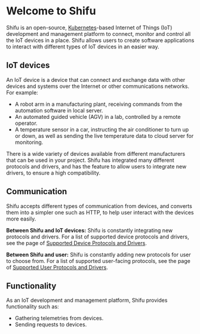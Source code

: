 # Welcome to Shifu
Shifu is an open-source, [Kubernetes](https://kubernetes.io/)-based Internet of Things (IoT) development and management platform to connect, monitor and control all the IoT devices in a place. Shifu allows users to create software applications to interact with different types of IoT devices in an easier way.

## IoT devices
An IoT device is a device that can connect and exchange data with other devices and systems over the Internet or other communications networks. For example: 
- A robot arm in a manufacturing plant, receiving commands from the automation software in local server.
- An automated guided vehicle (AGV) in a lab, controlled by a remote operator.
- A temperature sensor in a car, instructing the air conditioner to turn up or down, as well as sending the live temperature data to cloud server for monitoring.

There is a wide variety of devices available from different manufacturers that can be used in your project. Shifu has integrated many different protocols and drivers, and has the feature to allow users to integrate new drivers, to ensure a high compatibility.

## Communication
Shifu accepts different types of communication from devices, and converts them into a simpler one such as HTTP, to help user interact with the devices more easily.

**Between Shifu and IoT devices:**
Shifu is constantly integrating new protocols and drivers. For a list of supported device protocols and drivers, see the page of [Supported Device Protocols and Drivers](./supported_device_protocols_and_drivers.md).

**Between Shifu and user:**
Shifu is constantly adding new protocols for user to choose from. For a list of supported user-facing protocols, see the page of [Supported User Protocols and Drivers](./supported_user_protocols_and_drivers.md).  

## Functionality
As an IoT development and management platform, Shifu provides functionality such as: 
- Gathering telemetries from devices.
- Sending requests to devices.
